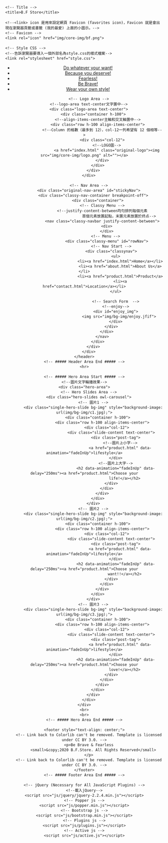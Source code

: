 <!DOCTYPE html>
<!--標註網頁語系-->
<html lang="zh-TW">

<head>
    <!--告訴瀏覽器編碼-->
    <meta charset="UTF-8">
    <!--網頁簡短描述-->
    <meta name="description" content="">
    <!--提供網頁標頭的內容屬性資訊-->
    <!--什麼版本IE,就用什麼版本的標準模式：-->
    <meta http-equiv="X-UA-Compatible" content="IE=edge">
    <!--針對移動網頁優化過的頁面的viewport meta標籤-->
    <!--讓網頁的寬度自動適應手機屏幕的寬度,在iOS9中要想起作用就加上"shrink-to-fit=no"-->
    <meta name="viewport" content="width=device-width, initial-scale=1, shrink-to-fit=no">

    <!-- Title -->
    <title>B.F Store</title>

    <!--<link> icon 是用來設定網頁 Favicon (favorites icon)，Favicon 就是會出現在瀏覽器頁籤或書籤 (我的最愛) 上面的小圖示。-->
    <!-- Favicon -->
    <link rel="icon" href="img/core-img/bf.png">

    <!-- Style CSS -->
    <!--告訴瀏覽器要導入一個外部名為style.css的樣式檔案-->
    <link rel="stylesheet" href="style.css">

</head>

<body>
    <header>
        <!-- Top Header Area -->
        <div class="top-header">
            <div class="container h-100">
                <!--row 要加上 h-100 才能作為內部區塊的高度比較基準-->
                <!--align-items-center交錯軸的對齊設定-->
                <div class="row h-100 align-items-center">
                    <!-- Breaking News Area -->
                    <div class="col-12 col-sm-8">
                        <div class="breaking-news-area">
                            <div id="breakingNewsTicker" class="ticker">
                                <ul>
                                    <li><a href="product.html">Do whatever your want!</a></li>
                                    <li><a href="product.html">Because you deserve!</a></li>
                                    <li><a href="product.html">Fearless!</a></li>
                                    <li><a href="product.html">Be Brave!</a></li>
                                    <li><a href="product.html">Wear your own style!</a></li>
                                </ul>
                            </div>
                        </div>
                    </div>
                </div>
            </div>
        </div>

        <!-- Logo Area -->
        <!--logo-area text-center文字置中-->
        <div class="logo-area text-center">
            <div class="container h-100">
                <!--align-items-center主軸和交叉軸置中-->
                <div class="row h-100 align-items-center">
                    <!--Column 的格數（最多到 12），col-12一列希望有 12 個相等-->
                    <div class="col-12">
                        <!--LOGO圖-->
                        <a href="index.html" class="original-logo"><img src="img/core-img/logo.png" alt=""></a>
                    </div>
                </div>
            </div>
        </div>

        <!-- Nav Area -->
        <div class="original-nav-area" id="stickyNav">
            <div class="classy-nav-container breakpoint-off">
                <div class="container">
                    <!-- Classy Menu -->
                    <!--justify-content-between均匀排列每個元素
                                   首個元素放置起點，末置元素放置於终点-->
                    <nav class="classy-navbar justify-content-between">
                        <div>
                        </div>
                        <!-- Menu --> 
                        <div class="classy-menu" id="rowNav">
                            <!-- Nav Start -->
                            <div class="classynav">
                                <ul>
                                    <li><a href="index.html">Home</a></li>
                                    <li><a href="about.html">About Us</a></li>
                                    <li><a href="product.html">Product</a>
                                    <li><a href="contact.html">Location</a></li>
                                </ul>

                                <!-- Search Form  -->
                                <!--enjoy-->
                                <div id="enjoy_img">
                                   <img src="img/bg-img/enjoy.jfif">
                                </div>
                            </div>
                        </div>
                    </nav>
                </div>
            </div>
        </div>
    </header>
    <!-- ##### Header Area End ##### -->
    <hr>

    <!-- ##### Hero Area Start ##### -->
    <!--圖片文字輪播效果-->
    <div class="hero-area">
        <!-- Hero Slides Area -->
        <div class="hero-slides owl-carousel">
            <!-- 圖片1 -->
            <div class="single-hero-slide bg-img" style="background-image: url(img/bg-img/c1.jpg);">
                <div class="container h-100">
                    <div class="row h-100 align-items-center">
                        <div class="col-12">
                            <div class="slide-content text-center">
                                <div class="post-tag">
                                    <!--圖片上小字-->
                                    <a href="product.html" data-animation="fadeInUp">lifestyle</a>
                                </div>
                                <!--圖片上大字-->
                                <h2 data-animation="fadeInUp" data-delay="250ms"><a href="product.html">Choose your
                                        life!</a></h2>
                            </div>
                        </div>
                    </div>
                </div>
            </div>
            <!-- 圖片2 -->
            <div class="single-hero-slide bg-img" style="background-image: url(img/bg-img/c2.jpg);">
                <div class="container h-100">
                    <div class="row h-100 align-items-center">
                        <div class="col-12">
                            <div class="slide-content text-center">
                                <div class="post-tag">
                                    <a href="product.html" data-animation="fadeInUp">lifestyle</a>
                                </div>
                                <h2 data-animation="fadeInUp" data-delay="250ms"><a href="product.html">Choose your
                                        want!!</a></h2>
                            </div>
                        </div>
                    </div>
                </div>
            </div>
            <!-- 圖片3 -->
            <div class="single-hero-slide bg-img" style="background-image: url(img/bg-img/c3.jpg);">
                <div class="container h-100">
                    <div class="row h-100 align-items-center">
                        <div class="col-12">
                            <div class="slide-content text-center">
                                <div class="post-tag">
                                    <a href="product.html" data-animation="fadeInUp">lifestyle</a>
                                </div>
                                <h2 data-animation="fadeInUp" data-delay="250ms"><a href="product.html">Choose your
                                        love!</a></h2>
                            </div>
                        </div>
                    </div>
                </div>
            </div>
        </div>
    </div>
    <br>
    <br>
    <!-- ##### Hero Area End ##### -->

    <footer style="text-align: center;">
        <!-- Link back to Colorlib can't be removed. Template is licensed under CC BY 3.0. -->
        <p>Be Brave & Fearless
            <small>&copy;2020 B.F.Store. All Rights Reserved</small>
        </p>
        <!-- Link back to Colorlib can't be removed. Template is licensed under CC BY 3.0. -->
    </footer>
    <!-- ##### Footer Area End ##### -->

    <!-- jQuery (Necessary for All JavaScript Plugins) -->
    <!--載入jQuery-->
    <script src="js/jquery/jquery-2.2.4.min.js"></script>
    <!-- Popper js -->
    <script src="js/popper.min.js"></script>
    <!-- Bootstrap js -->
    <script src="js/bootstrap.min.js"></script>
    <!-- Plugins js -->
    <script src="js/plugins.js"></script>
    <!-- Active js -->
    <script src="js/active.js"></script>

</body>

</html>
